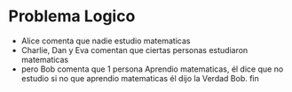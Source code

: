 # Problema Logico
* Alice comenta que nadie estudio matematicas
* Charlie, Dan y Eva comentan que ciertas personas estudiaron matematicas
* pero Bob comenta que 1 persona Aprendio matematicas, él dice que no estudio si no que aprendio matematicas
 él dijo la Verdad Bob.
 fin
